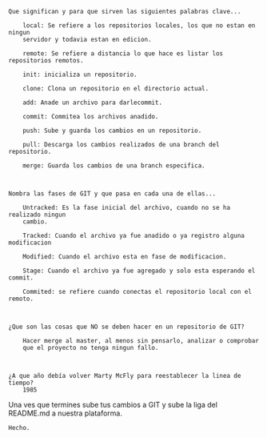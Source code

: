 

    Que significan y para que sirven las siguientes palabras clave...

        local: Se refiere a los repositorios locales, los que no estan en ningun
        servidor y todavia estan en edicion.

        remote: Se refiere a distancia lo que hace es listar los repositorios remotos.

        init: inicializa un repositorio.

        clone: Clona un repositorio en el directorio actual.

        add: Anade un archivo para darlecommit.

        commit: Commitea los archivos anadido.

        push: Sube y guarda los cambios en un repositorio.

        pull: Descarga los cambios realizados de una branch del repositorio.

        merge: Guarda los cambios de una branch especifica.



    Nombra las fases de GIT y que pasa en cada una de ellas...

        Untracked: Es la fase inicial del archivo, cuando no se ha realizado ningun
        cambio.

        Tracked: Cuando el archivo ya fue anadido o ya registro alguna modificacion

        Modified: Cuando el archivo esta en fase de modificacion.

        Stage: Cuando el archivo ya fue agregado y solo esta esperando el commit.

        Commited: se refiere cuando conectas el repositorio local con el remoto.



    ¿Que son las cosas que NO se deben hacer en un repositorio de GIT?

        Hacer merge al master, al menos sin pensarlo, analizar o comprobar
        que el proyecto no tenga ningun fallo.



    ¿A que año debía volver Marty McFly para reestablecer la linea de tiempo?
        1985



Una ves que termines sube tus cambios a GIT y sube la liga del README.md a nuestra plataforma.

    Hecho.
